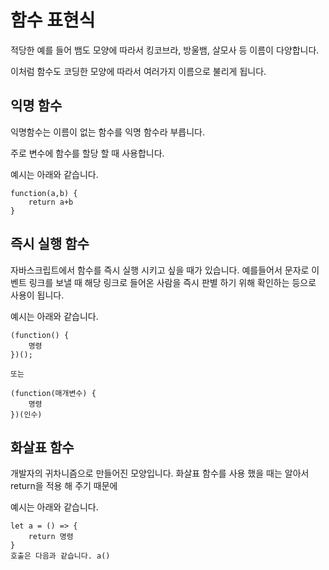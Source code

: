 # 함수 표현식

적당한 예를 들어 뱀도 모양에 따라서 킹코브라, 방울뱀, 살모사 등 이름이 다양합니다.

이처럼 함수도 코딩한 모양에 따라서 여러가지 이름으로 불리게 됩니다.

## 익명 함수

익명함수는 이름이 없는 함수를 익명 함수라 부릅니다.

주로 변수에 함수를 할당 할 때 사용합니다.

예시는 아래와 같습니다.

```
function(a,b) {
    return a+b
}
```

## 즉시 실행 함수

자바스크립트에서 함수를 즉시 실행 시키고 싶을 때가 있습니다.
예를들어서 문자로 이벤트 링크를 보낼 때 해당 링크로 들어온 사람을 즉시 판별 하기 위해 확인하는 등으로 사용이 됩니다.

예시는 아래와 같습니다.

```
(function() {
    명령
})();

또는

(function(매개변수) {
    명령
})(인수)
```

## 화살표 함수

개발자의 귀차니즘으로 만들어진 모양입니다.
화살표 함수를 사용 했을 때는 알아서 return을 적용 해 주기 때문에

예시는 아래와 같습니다.

```
let a = () => {
    return 명령
}
호출은 다음과 같습니다. a()
```
